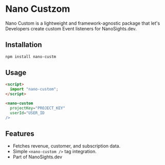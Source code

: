# Nano Custzom

Nano Custom is a lightweight and framework-agnostic package that let's Developers create custom Event listeners for NanoSights.dev.

## Installation
```sh
npm install nano-custm
```

## Usage
```html
<script>
  import "nano-custom";
</script>

<nano-custom
  projectKey="PROJECT_KEY"
  userId="USER_ID
/>
```

## Features
- Fetches revenue, customer, and subscription data.
- Simple `<nano-custom />` tag integration.
- Part of NanoSights.dev